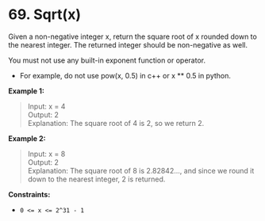 # 69. Sqrt(x)

Given a non-negative integer x, return the square root of x rounded down to the nearest integer. The returned integer should be non-negative as well.

You must not use any built-in exponent function or operator.

- For example, do not use pow(x, 0.5) in c++ or x ** 0.5 in python.

**Example 1:**

> Input: x = 4 <br>
> Output: 2 <br>
> Explanation: The square root of 4 is 2, so we return 2.

**Example 2:**

> Input: x = 8 <br>
> Output: 2 <br>
> Explanation: The square root of 8 is 2.82842..., and since we round it down to the nearest integer, 2 is returned.

**Constraints:**

- `0 <= x <= 2^31 - 1`
